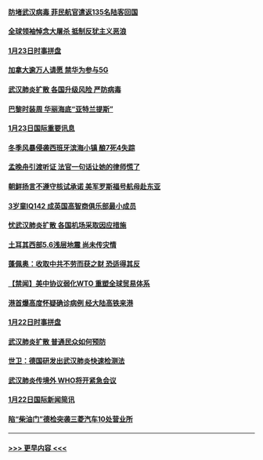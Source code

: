 #### [防堵武汉病毒 菲民航官遣返135名陆客回国](../pages/prog202/a102759946.md?t=01241411) 
#### [全球领袖悼念大屠杀 抵制反犹主义恶浪](../pages/prog202/a102759678.md?t=01241411) 
#### [1月23日时事拼盘](../pages/prog202/a102759599.md?t=01241411) 
#### [加拿大逾万人请愿 禁华为参与5G](../pages/prog202/a102759553.md?t=01241411) 
#### [武汉肺炎扩散 各国升级风险 严防病毒](../pages/prog202/a102759400.md?t=01241411) 
#### [巴黎时装周 华丽海底“亚特兰提斯”](../pages/prog202/a102759217.md?t=01241411) 
#### [1月23日国际重要讯息](../pages/prog202/a102759199.md?t=01241411) 
#### [冬季风暴侵袭西班牙滨海小镇 酿7死4失踪](../pages/prog202/a102759119.md?t=01241411) 
#### [孟晚舟引渡听证 法官一句话让她的律师慌了](../pages/prog202/a102759060.md?t=01241411) 
#### [朝鲜扬言不遵守核试承诺 美军罗斯福号航母赴东亚](../pages/prog202/a102759001.md?t=01241411) 
#### [3岁童IQ142 成英国高智商俱乐部最小成员](../pages/prog202/a102758990.md?t=01241411) 
#### [忧武汉肺炎扩散 各国机场采取因应措施](../pages/prog202/a102758911.md?t=01241411) 
#### [土耳其西部5.6浅层地震 尚未传灾情](../pages/prog202/a102758903.md?t=01241411) 
#### [蓬佩奥：收取中共不劳而获之财 恐适得其反](../pages/prog202/a102758889.md?t=01241411) 
#### [【禁闻】美中协议弱化WTO 重塑全球贸易体系](../pages/prog202/a102758790.md?t=01241411) 
#### [港首爆高度怀疑确诊病例 经大陆高铁来港](../pages/prog202/a102758613.md?t=01241411) 
#### [1月22日时事拼盘](../pages/prog202/a102758615.md?t=01241411) 
#### [武汉肺炎扩散 普通民众如何预防](../pages/prog202/a102758504.md?t=01241411) 
#### [世卫：德国研发出武汉肺炎快速检测法](../pages/prog202/a102758495.md?t=01241411) 
#### [武汉肺炎传境外 WHO将开紧急会议](../pages/prog202/a102758437.md?t=01241411) 
#### [1月22日国际新闻简讯](../pages/prog202/a102758231.md?t=01241411) 
#### [陷“柴油门”德检突袭三菱汽车10处营业所](../pages/prog202/a102758165.md?t=01241411) 

----
#### [ >>> 更早内容 <<< ](../indexes/prog202-earlier.md)
